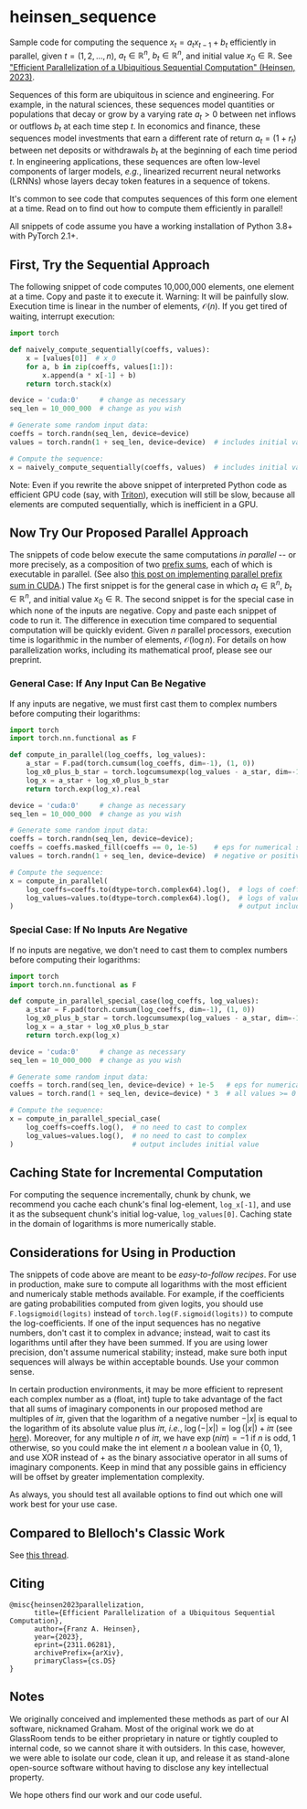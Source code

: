 # heinsen_sequence

Sample code for computing the sequence $x_t = a_t x_{t-1} + b_t$ efficiently in parallel, given $t = (1, 2, \dots, n)$, $a_t \in \mathbb{R}^n$, $b_t \in \mathbb{R}^n$, and initial value $x_0 \in \mathbb{R}$. See ["Efficient Parallelization of a Ubiquitious Sequential Computation" (Heinsen, 2023)](http://arxiv.org/abs/2311.06281).

Sequences of this form are ubiquitous in science and engineering. For example, in the natural sciences, these sequences model quantities or populations that decay or grow by a varying rate $a_t > 0$ between net inflows or outflows $b_t$ at each time step $t$. In economics and finance, these sequences model investments that earn a different rate of return $a_t = (1 + r_t)$ between net deposits or withdrawals $b_t$ at the beginning of each time period $t$. In engineering applications, these sequences are often low-level components of larger models, *e.g.*, linearized recurrent neural networks (LRNNs) whose layers decay token features in a sequence of tokens.

It's common to see code that computes sequences of this form one element at a time. Read on to find out how to compute them efficiently in parallel!

All snippets of code assume you have a working installation of Python 3.8+ with PyTorch 2.1+.


## First, Try the Sequential Approach

The following snippet of code computes 10,000,000 elements, one element at a time. Copy and paste it to execute it. Warning: It will be painfully slow. Execution time is linear in the number of elements, $\mathcal{O}(n)$. If you get tired of waiting, interrupt execution:

```python
import torch

def naively_compute_sequentially(coeffs, values):
    x = [values[0]]  # x_0
    for a, b in zip(coeffs, values[1:]):
        x.append(a * x[-1] + b)
    return torch.stack(x)

device = 'cuda:0'     # change as necessary
seq_len = 10_000_000  # change as you wish

# Generate some random input data:
coeffs = torch.randn(seq_len, device=device)
values = torch.randn(1 + seq_len, device=device)  # includes initial value

# Compute the sequence:
x = naively_compute_sequentially(coeffs, values)  # includes initial value
```

Note: Even if you rewrite the above snippet of interpreted Python code as efficient GPU code (say, with [Triton](https://triton-lang.org)), execution will still be slow, because all elements are computed sequentially, which is inefficient in a GPU.


## Now Try Our Proposed Parallel Approach

The snippets of code below execute the same computations *in parallel* -- or more precisely, as a composition of two [prefix sums](https://en.wikipedia.org/wiki/Prefix_sum), each of which is executable in parallel. (See also [this post on implementing parallel prefix sum in CUDA](https://developer.nvidia.com/gpugems/gpugems3/part-vi-gpu-computing/chapter-39-parallel-prefix-sum-scan-cuda).) The first snippet is for the general case in which $a_t \in \mathbb{R}^n$, $b_t \in \mathbb{R}^n$, and initial value $x_0 \in \mathbb{R}$. The second snippet is for the special case in which none of the inputs are negative. Copy and paste each snippet of code to run it. The difference in execution time compared to sequential computation will be quickly evident. Given $n$ parallel processors, execution time is logarithmic in the number of elements, $\mathcal{O}(\log n)$. For details on how parallelization works, including its mathematical proof, please see our preprint.


### General Case: If Any Input Can Be Negative

If any inputs are negative, we must first cast them to complex numbers before computing their logarithms:

```python
import torch
import torch.nn.functional as F

def compute_in_parallel(log_coeffs, log_values):
    a_star = F.pad(torch.cumsum(log_coeffs, dim=-1), (1, 0))              # eq (2) in paper
    log_x0_plus_b_star = torch.logcumsumexp(log_values - a_star, dim=-1)  # eq (7) in paper
    log_x = a_star + log_x0_plus_b_star                                   # eq (1) in paper
    return torch.exp(log_x).real

device = 'cuda:0'     # change as necessary
seq_len = 10_000_000  # change as you wish

# Generate some random input data:
coeffs = torch.randn(seq_len, device=device); 
coeffs = coeffs.masked_fill(coeffs == 0, 1e-5)    # eps for numerical stability
values = torch.randn(1 + seq_len, device=device)  # negative or positive values

# Compute the sequence:
x = compute_in_parallel(
    log_coeffs=coeffs.to(dtype=torch.complex64).log(),  # logs of coeffs < 0 are complex
    log_values=values.to(dtype=torch.complex64).log(),  # logs of values < 0 are complex
)                                                       # output includes initial value
```


### Special Case: If No Inputs Are Negative

If no inputs are negative, we don't need to cast them to complex numbers before computing their logarithms:

```python
import torch
import torch.nn.functional as F

def compute_in_parallel_special_case(log_coeffs, log_values):
    a_star = F.pad(torch.cumsum(log_coeffs, dim=-1), (1, 0))              # eq (2) in paper
    log_x0_plus_b_star = torch.logcumsumexp(log_values - a_star, dim=-1)  # eq (7) in paper
    log_x = a_star + log_x0_plus_b_star                                   # eq (1) in paper
    return torch.exp(log_x)                                               # already a float

device = 'cuda:0'     # change as necessary
seq_len = 10_000_000  # change as you wish

# Generate some random input data:
coeffs = torch.rand(seq_len, device=device) + 1e-5   # eps for numerical stability
values = torch.rand(1 + seq_len, device=device) * 3  # all values >= 0

# Compute the sequence:
x = compute_in_parallel_special_case(
    log_coeffs=coeffs.log(),  # no need to cast to complex
    log_values=values.log(),  # no need to cast to complex
)                             # output includes initial value
```


## Caching State for Incremental Computation

For computing the sequence incrementally, chunk by chunk, we recommend you cache each chunk's final log-element, `log_x[-1]`, and use it as the subsequent chunk's initial log-value, `log_values[0]`. Caching state in the domain of logarithms is more numerically stable.


## Considerations for Using in Production

The snippets of code above are meant to be *easy-to-follow recipes*. For use in production, make sure to compute all logarithms with the most efficient and numericaly stable methods available. For example, if the coefficients are gating probabilities computed from given logits, you should use `F.logsigmoid(logits)` instead of `torch.log(F.sigmoid(logits))` to compute the log-coefficients. If one of the input sequences has no negative numbers, don't cast it to complex in advance; instead, wait to cast its logarithms until after they have been summed. If you are using lower precision, don't assume numerical stability; instead, make sure both input sequences will always be within acceptable bounds. Use your common sense.

In certain production environments, it may be more efficient to represent each complex number as a (float, int) tuple to take advantage of the fact that all sums of imaginary components in our proposed method are multiples of $i \pi$, given that the logarithm of a negative number $-|x|$ is equal to the logarithm of its absolute value plus $i \pi$, _i.e._, $\log(-|x|) = \log(|x|) + i \pi$ (see [here](https://math.stackexchange.com/questions/2089690/log-of-a-negative-number)). Moreover, for any multiple $n$ of $i \pi$, we have $\exp(n i \pi) = -1$ if $n$ is odd, $1$ otherwise, so you could make the int element $n$ a boolean value in {0, 1}, and use XOR instead of $+$ as the binary associative operator in all sums of imaginary components. Keep in mind that any possible gains in efficiency will be offset by greater implementation complexity.

As always, you should test all available options to find out which one will work best for your use case.


## Compared to Blelloch's Classic Work

See [this thread](https://github.com/glassroom/heinsen_sequence/issues/1).


## Citing

```
@misc{heinsen2023parallelization,
      title={Efficient Parallelization of a Ubiquitous Sequential Computation}, 
      author={Franz A. Heinsen},
      year={2023},
      eprint={2311.06281},
      archivePrefix={arXiv},
      primaryClass={cs.DS}
}
```


## Notes

We originally conceived and implemented these methods as part of our AI software, nicknamed Graham. Most of the original work we do at GlassRoom tends to be either proprietary in nature or tightly coupled to internal code, so we cannot share it with outsiders. In this case, however, we were able to isolate our code, clean it up, and release it as stand-alone open-source software without having to disclose any key intellectual property.

We hope others find our work and our code useful.
